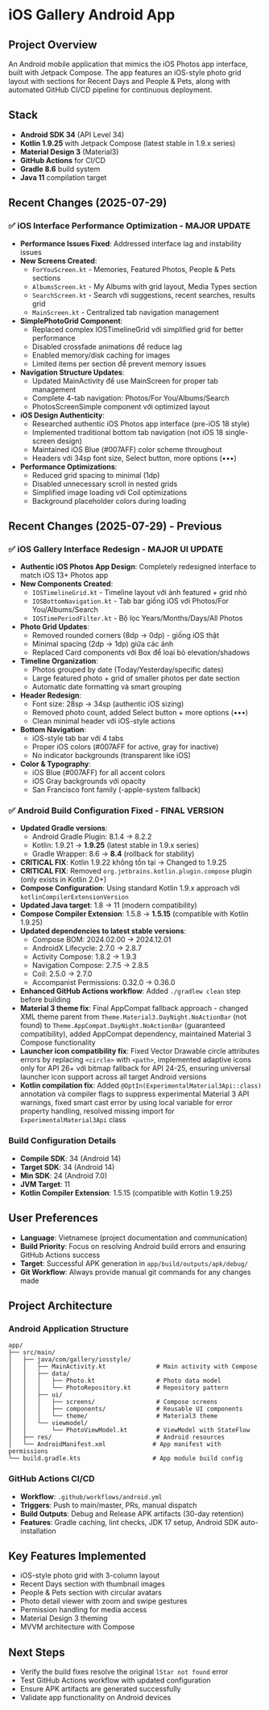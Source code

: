 # iOS Gallery Android App

## Project Overview
An Android mobile application that mimics the iOS Photos app interface, built with Jetpack Compose. The app features an iOS-style photo grid layout with sections for Recent Days and People & Pets, along with automated GitHub CI/CD pipeline for continuous deployment.

## Stack
- **Android SDK 34** (API Level 34)
- **Kotlin 1.9.25** with Jetpack Compose (latest stable in 1.9.x series)
- **Material Design 3** (Material3)
- **GitHub Actions** for CI/CD
- **Gradle 8.6** build system
- **Java 11** compilation target

## Recent Changes (2025-07-29)

### ✅ iOS Interface Performance Optimization - MAJOR UPDATE
- **Performance Issues Fixed**: Addressed interface lag and instability issues
- **New Screens Created**:
  - `ForYouScreen.kt` - Memories, Featured Photos, People & Pets sections  
  - `AlbumsScreen.kt` - My Albums with grid layout, Media Types section
  - `SearchScreen.kt` - Search với suggestions, recent searches, results grid
  - `MainScreen.kt` - Centralized tab navigation management
- **SimplePhotoGrid Component**:
  - Replaced complex IOSTimelineGrid với simplified grid for better performance
  - Disabled crossfade animations để reduce lag
  - Enabled memory/disk caching for images
  - Limited items per section để prevent memory issues
- **Navigation Structure Updates**:
  - Updated MainActivity để use MainScreen for proper tab management
  - Complete 4-tab navigation: Photos/For You/Albums/Search
  - PhotosScreenSimple component với optimized layout
- **iOS Design Authenticity**:
  - Researched authentic iOS Photos app interface (pre-iOS 18 style)
  - Implemented traditional bottom tab navigation (not iOS 18 single-screen design)
  - Maintained iOS Blue (#007AFF) color scheme throughout
  - Headers với 34sp font size, Select button, more options (•••)
- **Performance Optimizations**:
  - Reduced grid spacing to minimal (1dp)
  - Disabled unnecessary scroll in nested grids
  - Simplified image loading với Coil optimizations
  - Background placeholder colors during loading

## Recent Changes (2025-07-29) - Previous

### ✅ iOS Gallery Interface Redesign - MAJOR UI UPDATE
- **Authentic iOS Photos App Design**: Completely redesigned interface to match iOS 13+ Photos app
- **New Components Created**:
  - `IOSTimelineGrid.kt` - Timeline layout với ảnh featured + grid nhỏ
  - `IOSBottomNavigation.kt` - Tab bar giống iOS với Photos/For You/Albums/Search
  - `IOSTimePeriodFilter.kt` - Bộ lọc Years/Months/Days/All Photos
- **Photo Grid Updates**:
  - Removed rounded corners (8dp → 0dp) - giống iOS thật
  - Minimal spacing (2dp → 1dp) giữa các ảnh
  - Replaced Card components với Box để loại bỏ elevation/shadows
- **Timeline Organization**:
  - Photos grouped by date (Today/Yesterday/specific dates)
  - Large featured photo + grid of smaller photos per date section
  - Automatic date formatting và smart grouping
- **Header Redesign**:
  - Font size: 28sp → 34sp (authentic iOS sizing)
  - Removed photo count, added Select button + more options (•••)
  - Clean minimal header với iOS-style actions
- **Bottom Navigation**:
  - iOS-style tab bar với 4 tabs
  - Proper iOS colors (#007AFF for active, gray for inactive)
  - No indicator backgrounds (transparent like iOS)
- **Color & Typography**:
  - iOS Blue (#007AFF) for all accent colors
  - iOS Gray backgrounds với opacity
  - San Francisco font family (-apple-system fallback)

### ✅ Android Build Configuration Fixed - FINAL VERSION
- **Updated Gradle versions**: 
  - Android Gradle Plugin: 8.1.4 → 8.2.2
  - Kotlin: 1.9.21 → **1.9.25** (latest stable in 1.9.x series)  
  - Gradle Wrapper: 8.6 → **8.4** (rollback for stability)
- **CRITICAL FIX**: Kotlin 1.9.22 không tồn tại → Changed to 1.9.25
- **CRITICAL FIX**: Removed `org.jetbrains.kotlin.plugin.compose` plugin (only exists in Kotlin 2.0+)
- **Compose Configuration**: Using standard Kotlin 1.9.x approach với `kotlinCompilerExtensionVersion`
- **Updated Java target**: 1.8 → 11 (modern compatibility)
- **Compose Compiler Extension**: 1.5.8 → **1.5.15** (compatible with Kotlin 1.9.25)
- **Updated dependencies to latest stable versions**:
  - Compose BOM: 2024.02.00 → 2024.12.01
  - AndroidX Lifecycle: 2.7.0 → 2.8.7
  - Activity Compose: 1.8.2 → 1.9.3
  - Navigation Compose: 2.7.5 → 2.8.5
  - Coil: 2.5.0 → 2.7.0
  - Accompanist Permissions: 0.32.0 → 0.36.0
- **Enhanced GitHub Actions workflow**: Added `./gradlew clean` step before building
- **Material 3 theme fix**: Final AppCompat fallback approach - changed XML theme parent from `Theme.Material3.DayNight.NoActionBar` (not found) to `Theme.AppCompat.DayNight.NoActionBar` (guaranteed compatibility), added AppCompat dependency, maintained Material 3 Compose functionality
- **Launcher icon compatibility fix**: Fixed Vector Drawable circle attributes errors by replacing `<circle>` with `<path>`, implemented adaptive icons only for API 26+ với bitmap fallback for API 24-25, ensuring universal launcher icon support across all target Android versions
- **Kotlin compilation fix**: Added `@OptIn(ExperimentalMaterial3Api::class)` annotation và compiler flags to suppress experimental Material 3 API warnings, fixed smart cast error by using local variable for error property handling, resolved missing import for `ExperimentalMaterial3Api` class

### Build Configuration Details
- **Compile SDK**: 34 (Android 14)
- **Target SDK**: 34 (Android 14) 
- **Min SDK**: 24 (Android 7.0)
- **JVM Target**: 11
- **Kotlin Compiler Extension**: 1.5.15 (compatible with Kotlin 1.9.25)

## User Preferences
- **Language**: Vietnamese (project documentation and communication)
- **Build Priority**: Focus on resolving Android build errors and ensuring GitHub Actions success
- **Target**: Successful APK generation in `app/build/outputs/apk/debug/`
- **Git Workflow**: Always provide manual git commands for any changes made

## Project Architecture

### Android Application Structure
```
app/
├── src/main/
│   ├── java/com/gallery/iosstyle/
│   │   ├── MainActivity.kt              # Main activity with Compose
│   │   ├── data/
│   │   │   ├── Photo.kt                 # Photo data model
│   │   │   └── PhotoRepository.kt       # Repository pattern
│   │   ├── ui/
│   │   │   ├── screens/                 # Compose screens
│   │   │   ├── components/              # Reusable UI components
│   │   │   └── theme/                   # Material3 theme
│   │   └── viewmodel/
│   │       └── PhotoViewModel.kt        # ViewModel with StateFlow
│   ├── res/                             # Android resources
│   └── AndroidManifest.xml             # App manifest with permissions
└── build.gradle.kts                    # App module build config
```

### GitHub Actions CI/CD
- **Workflow**: `.github/workflows/android.yml`
- **Triggers**: Push to main/master, PRs, manual dispatch
- **Build Outputs**: Debug and Release APK artifacts (30-day retention)
- **Features**: Gradle caching, lint checks, JDK 17 setup, Android SDK auto-installation

## Key Features Implemented
- iOS-style photo grid with 3-column layout
- Recent Days section with thumbnail images
- People & Pets section with circular avatars
- Photo detail viewer with zoom and swipe gestures
- Permission handling for media access
- Material Design 3 theming
- MVVM architecture with Compose

## Next Steps
- Verify the build fixes resolve the original `lStar not found` error
- Test GitHub Actions workflow with updated configuration
- Ensure APK artifacts are generated successfully
- Validate app functionality on Android devices